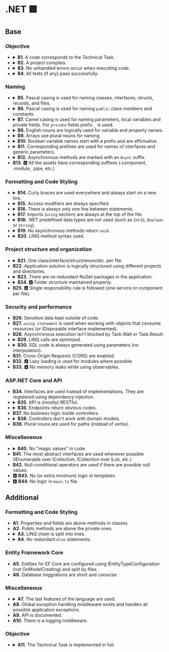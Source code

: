 # .NET 🟦

## Base

### Objective

- <details>
    <summary>
      <b>B1.</b> A code corresponds to the Technical Task.
    </summary>
    <p>
      All the mandatory tasks of the TT have been fulfilled.
    </p>
  </details>

- <details>
    <summary>
      <b>B2.</b> A project compiles.
    </summary>
    <p>
      A project can be successfully built, and a compiler doesn't show any errors.
    </p>
  </details>

- <details>
    <summary>
      <b>B3.</b> No unhandled errors occur when executing code.
    </summary>
    <p>
      All parts of the application work as expected while code is executing.
    </p>
  </details>

- <details>
    <summary>
      <b>B4.</b> All tests (if any) pass successfully.
    </summary>
    <p>
      If a project has tests, all of them pass successfully.
    </p>
  </details>

### Naming

- <details>
    <summary>
      <b>B5.</b> Pascal casing is used for naming classes, interfaces, structs, records, and files.
    </summary>
    <p>

  ```csharp
  public class LanguageCode
  {

  }

  public struct Money
  {

  }

  ```

    </p>
  </details>

- <details>
    <summary>
      <b>B6.</b> Pascal casing is used for naming <code>public</code> class members and constants.
    </summary>
    <p>
    It's used for fields, properties, events, methods, etc.

  ```csharp
  public class Person
  {
    private const string Country = "Ukraine";
    public string Name { get; }
    public bool IsActive;
    public int GetAge()
    {
    }
  }
  ```

    </p>
  </details>

- <details>
    <summary>
      <b>B7.</b> Camel casing is used for naming parameters, local variables and private fields. For <code>private</code> fields prefix <code>_</code> is used.
    </summary>
    <p>

  ```csharp
  public class Person
  {
    private readonly string _name
    private bool _isActive;
    public int GetAge(int birthYear, int currentYear)
    {
      var age = currentYear - birthYear;
    }
  }
  ```

    </p>
  </details>

- <details>
    <summary>
      <b>B8.</b> English nouns are logically used for variable and property names.
    </summary>
    <p>
      Abbreviations are used only as service variables (for loops, predicates, etc.): <code>i</code>, <code>x</code>, and so on.

  Bad:

  ```csharp
  var data = new List<string> { "Joe", "Ross", "Chandler" };
  for (int index = 0; index < 3; index++)
  {
    Console.WriteLine(index);
  }
  ```

  Good:

  ```csharp
  for (int i = 0; i < 3; i++)
  {
    Console.WriteLine(i);
  }

  var name = "Ross";
  ```

    </p>
  </details>

- <details>
    <summary>
      <b>B9.</b> Arrays use plural nouns for naming.
    </summary>
  <p>

  ```csharp
  var integers = new List<int> { 1, 2, 3, 4, 5, 6 };
  var people = new List<Person>();
  ```

  </p>
  </details>

- <details>
    <summary>
      <b>B10.</b> Boolean variable names start with a prefix and are affirmative.
    </summary>
    <p>

  Bad:

  ```csharp
  public class Post
  {
    private bool _deleted = false;
    public bool Active { get; set; }
  }
  ```

  Good:

  ```csharp
  public class Post
  {
    private bool _isDeleted = false;
    public bool HasBillingAddress { get; set; }
  }
  ```

    </p>
  </details>

- <details>
    <summary>
      <b>B11.</b> Corresponding prefixes are used for names of interfaces and generic parameters.
    </summary>
    <p>
    Interface names must start with a capital <code>I</code> and then a usual pascal casing. Generic parameter names must start with capital <code>T</code> (can be just one letter).

  ```csharp
  public interface ICountryService<TCountry>
  {
    public TCountry GetCountry(int id);
  }

  public class EncryptedId<T>
  {
    public T Id { get; set; }
  }
  ```

    </p>
  </details>

- <details>
    <summary>
      <b>B12.</b> Asynchronous methods are marked with an <code>Async</code> suffix.
    </summary>
    <p>

  ```csharp
  public interface IProjectRepository
  {
    public Task<Project> GetByIdAsync(int id);
  }
  ```

    </p>
  </details>

- <summary>
  <b>B13.</b> 🅰️ All the assets have corresponding suffixes (.component, .module, .pipe, etc.)
  </summary>

### Formatting and Code Styling

- <details>
    <summary>
      <b>B14.</b> Curly braces are used everywhere and always start on a new line.
    </summary>
    <p>
    Curly braces are used everywhere if the statement implies and even if the code block consists of just one line. Curly braces always start with a new line.

  ```csharp
  public void Print(string mood)
  {
    if (mood == "fine")
    {
      Console.WriteLine("I'm fine");
    }
  }

  public class EmptyClass
  {
  }
  ```

    </p>
  </details>

- <details>
    <summary>
      <b>B15.</b> Access modifiers are always specified.
    </summary>
    <p>
    Access modifiers (<code>public</code>, <code>private</code>, etc.) are always specified for classes, interfaces, members, etc.

  ```csharp
  private readonly string _name;

  public void PrintName()
  {
    Console.WriteLine(_name);
  }

  public interface IPersonInterface
  {
  }
  ```

    </p>
  </details>

- <details>
    <summary>
      <b>B16.</b> There is always only one line between statements.
    </summary>
    <p>
    Bad:

  ```csharp
  private readonly string _name;


  public void PrintName()
  {
    Console.WriteLine(_name);
  }
  public interface IPersonInterface
  {
  }
  ```

  Good:

  ```csharp
  private readonly string _name;

  public void PrintName()
  {
    Console.WriteLine(_name);
  }

  public interface IPersonInterface
  {
  }
  ```

    </p>
  </details>

- <details>
    <summary>
      <b>B17.</b> Imports (<code>using</code> section) are always at the top of the file.
    </summary>
    <p>
    <code>using</code> statements reside at the top of the file with <code>System</code> imports going first, and then all the others sorted alphabetically.
    </p>
  </details>

- <details>
    <summary>
      <b>B18.</b> .NET predefined data types are not used (such as <code>Int32</code>, <code>Boolean</code> or <code>String</code>).
    </summary>
    <p>Built-in primitive types are used instead: <code>int</code>, <code>string</code>, <code>bool</code>
  </details>

- <details>
  <summary>
    <b>B19.</b> No asynchronous methods return <code>void</code>.
  </summary>
  <p>
    All asynchonous methods return <code>Task</code> or <code>Task&ltT&gt;</code>.
  </p>
  </details>

- <details>
    <summary>
      <b>B20.</b> LINQ method syntax used.
    </summary>
    <p>
    LINQ method syntax is preferred over query syntax:

  ```csharp
  int[] numbers = { 5, 10, 8, 3, 6, 12};

  //Query syntax:
  IEnumerable<int> evenIntsQuery =
    from num in numbers
    where num % 2 == 0
    orderby num
    select num;

  //Method syntax:
  IEnumerable<int> evenIntsMethod = numbers.Where(num => num % 2 == 0).OrderBy(n => n);
  ```

    </p>
  </details>

### Project structure and organization

- <details>
    <summary>
      <b>B21.</b> One class/interface/struct/enum/etc. per file.
    </summary>
    <p>
    Each class, interface, and all the other parts of the application reside in its files. Exception: nested classes are allowed if required.
    </p>
  </details>

- <summary>
    <b>B22.</b> Application solution is logically structured using different projects and directories.
  </summary>

- <details>
  <summary>
    <b>B23.</b> There are no redundant NuGet packages in the application.
  </summary>
  <p>
  All of the installed NuGet packages in different projects should be used.
  </p>
  </details>

- <details>
    <summary>
      <b>B24.</b> 🅰️ Folder structure maintained properly.
    </summary>
    <p>
    It can be "folder-by-structure" or "flat-structure" or something else as long as it's consistent.
    </p>
  </details>

- <summary>
    <b>B25.</b> 🅰️ Single responsibility rule is followed (one service or component per file).
  </summary>

### Security and performance

- <summary>
    <b>B26.</b> Sensitive data kept outside of code.
  </summary>

- <summary>
    <b>B27.</b> <code>using statement</code> is used when working with objects that consume resources (or IDisposable interface implemented).
  </summary>

- <summary>
    <b>B28.</b> Asynchronous execution isn't blocked by Task.Wait or Task.Result.
  </summary>

- <details>
    <summary>
      <b>B29.</b> LINQ calls are optimized.
    </summary>
    <p>

  Bad:

  ```csharp

  var childrenAmount = people.Where(x => x.Age < 18).Count();
  var isEmpty = people.Count() == 0;
  ```

  Good:

  ```csharp

  var childrenAmount = people.Count(x => x.Age < 18);
  var isEmpty = !people.Any();
  ```

    </p>
  </details>

- <details>
    <summary>
      <b>B30.</b> SQL code is always generated using parameters (no interpolation).
    </summary>
    <p>
    Bad:

  ```csharp
  int id = 1;
  string name = "Bill";
  int age = 60;

  var sql = $"INSERT INTO USERS(id, name, age) VALUES({id}, {Name}, {Age})";
  connection.Execute(sql);
  ```

  Good:

  ```csharp
  int id = 1;
  string name = "Bill";
  int age = 60;

  var sql = "INSERT INTO USERS(id, name, age) VALUES(@Id, @Name, @Age)";
  connection.Execute(sql, parameters: new
  {
    Id = id,
    Name = name,
    Age = age
  });
  ```

    </p>
  </details>

- <summary>
    <b>B31.</b> Cross-Origin Requests (CORS) are enabled.
  </summary>

- <summary>
    <b>B32.</b> 🅰️ Lazy loading is used for modules where possible.
  </summary>

- <summary>
    <b>B33.</b> 🅰️ No memory leaks while using observables.
  </summary>

### ASP.NET Core and API

- <summary>
    <b>B34.</b> Interfaces are used instead of implementations. They are registered using dependency injection.
  </summary>

- <details>
    <summary>
      <b>B35.</b> API is (mostly) RESTful.
    </summary>
    <p>
    At least:
      <ul>
        <li>POST requests only create resources</li>
        <li>GET requests only return data, without changing anything</li>
        <li>PUT requests only update information, etc</li>
      <ul>
    </p>
    </details>

- <details>
    <summary>
      <b>B36.</b> Endpoints return obvious codes.
    </summary>
    <p>
    At least:
      <ul>
        <li>200 — OK</li>
        <li>201 — Created</li>
        <li>404 — Not found, etc.</li>
      <ul>
    </p>
  </details>

- <summary>
  <b>B37.</b> No business logic inside controllers.
  </summary>

- <details>
    <summary>
      <b>B38.</b> Controllers don't work with domain models.
    </summary>
    <p>
    An application uses DTOs for input and output and performs mapping in the application layer to avoid working with domain objects in the controllers.
    </p>
  </details>

- <summary>
    <b>B39.</b> Plural nouns are used for paths (instead of verbs).
  </summary>

### Miscellaneous

- <details>
    <summary>
      <b>B40.</b> No "magic values" in code.
    </summary>
    <p>
    Code doesn't use any "magic values". They are at the top of the class definition as constants or in separate files.
    </p>
  </details>

- <summary>
    <b>B41.</b> The most abstract interfaces are used whenever possible (IEnumerable over ICollection, ICollection over IList, etc.)
  </summary>

- <summary>
    <b>B42.</b> Null-conditional operators are used if there are possible null values.
  </summary>

- <summary> 🅰️
    <b>B43.</b> No (or extra minimum) logic in templates.
  </summary>

- <summary> 🅰️
    <b>B44.</b> No logic in <code>main.ts</code> file.
  </summary>

## Additional

### Formatting and Code Styling

- <summary>
    <b>A1.</b> Properties and fields are above methods in classes.
  </summary>

- <summary>
    <b>A2.</b> Public methods are above the private ones.
  </summary>

- <details>
    <summary>
      <b>A3.</b> LINQ chain is split into lines.
    </summary>
    <p>

  Bad:

  ```csharp
  var studentNames = studentList.Where(s => s.Age > 18).Select(s => s).Where(st => st.StandardID > 0).Select(s => s.StudentName);
  ```

  Good:

  ```csharp
  var studentNames = studentList.Where(s => s.Age > 18)
                                .Select(s => s)
                                .Where(st => st.StandardID > 0)
                                .Select(s => s.StudentName);
  ```

    </p>
  </details>

- <details>
    <summary>
      <b>A4.</b> No redundant <code>else</code> statements.
    </summary>
    <p>

  Bad:

  ```csharp
  if (name == null)
  {
    throw new Exception("Name cannot be null");
  }
  else
  {
    Console.WriteLine($"Hello, {name}")
  }
  ```

  Good:

  ```csharp
  if (name == null)
  {
    throw new Exception("Name cannot be null");
  }
  Console.WriteLine($"Hello, {name}")
  ```

    </p>
  </details>

### Entity Framework Core

- <summary>
    <b>A5.</b> Entities for EF Core are configured using IEntityTypeConfiguration (not OnModelCreating) and split by files.
  </summary>

- <summary>
    <b>A6.</b> Database miggrations are short and conscise.
  </summary>

### Miscellaneous

- <details>
    <summary>
      <b>A7.</b> The last features of the language are used.
    </summary>
    <p>

  ```csharp
  // C# 8
  // Switch statements.
  public static Period GetCountry(PeriodUnit unit, int amount) =>
    unit switch
    {
      PeriodUnit.Days => Period.FromDays(amount),
      PeriodUnit.Months => Period.FromMonths(amount),
      PeriodUnit.Years => Period.FromYears(amount),
      _ => throw new ArgumentException("Not a valid period unit.")
    };

  // Using declaration
  using var file = new System.IO.StreamWriter("CountryCodes.txt");

  // Null-coalescing assignment
  var numbers = GetNumbers();
  numbers ??= new List<int>();

  // C# 9
  // Target typed new
  private Dictionary<string, object> _properties = new();

  // New pattern matching features
  if (name is not null) { ... }

  ```

    </p>
  </details>

- <summary>
    <b>A8.</b> Global exception handling middleware exists and handles all possible application exceptions.
  <summary>

- <summary>
    <b>A9.</b> API is documented.
  <summary>

- <summary>
    <b>A10.</b> There is a logging middleware.
  </summary>

### Objective

- <details>
    <summary>
      <b>A11.</b> The Technical Task is implemented in full.
    </summary>
    <p>
      All mandatory and optional tasks of the TT have been fulfilled.
    </p>
  </details>
